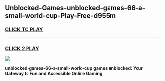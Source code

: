 
## Unblocked-Games-unblocked-games-66-a-small-world-cup-Play-Free-d955m
<h3>
<a href="https://premium76.site?title=unblocked-games-66-a-small-world-cup&ref=21A">CLICK TO PLAY</a></h3>
<hr>

<h3>
<a href="https://premium76.site?title=unblocked-games-66-a-small-world-cup&ref=21A">CLICK 2 PLAY</a>
  
</h3>

<a href="https://premium76.site?title=unblocked-games-66-a-small-world-cup&ref=21A"><img src="https://clearcache.store/games.png"></a>


**unblocked-games-66-a-small-world-cup games unblocked: Your Gateway to Fun and Accessible Online Gaming**
